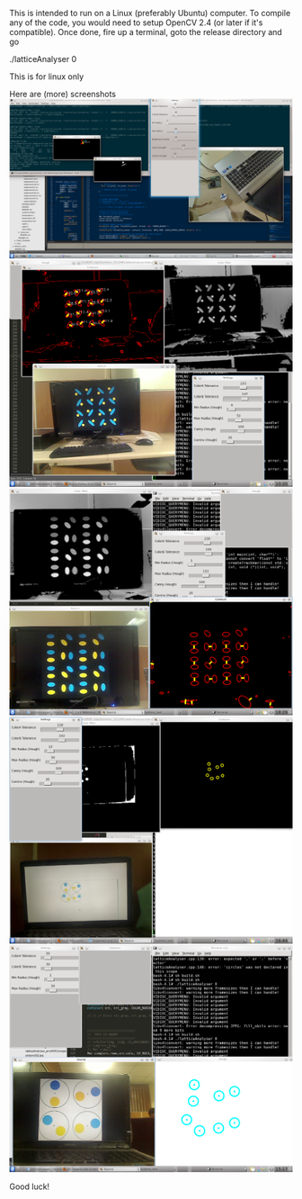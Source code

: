 This is intended to run on a Linux (preferably Ubuntu) computer. To compile any of the code, you would need to setup OpenCV 2.4 (or later if it's compatible). Once done, fire up a terminal, goto the release directory and go

./latticeAnalyser 0

This is for linux only

Here are (more) screenshots
![Under Progress](snapshot6.png "temperature interface added")
![Under Progress](snapshot5.png "Almost final version for the vision part")
![Under Progress](snapshot3.png "Dipole Algorithm partially running")
![Under Progress](snapshot2.png "Proof of Concept: Screenshot")
![Under Progress](snapshot1.png "Proof of Concept: Screenshot")

Good luck!